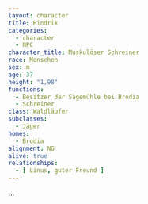 ```yaml
---
layout: character
title: Hindrik
categories:
  - character
  - NPC
character_title: Muskulöser Schreiner
race: Menschen
sex: m
age: 37
height: "1,98"
functions:
  - Besitzer der Sägemühle bei Brodia
  - Schreiner
class: Waldläufer
subclasses:
  - Jäger
homes:
  - Brodia
alignment: NG
alive: true
relationships:
  - [ Linus, guter Freund ]
---
```


...